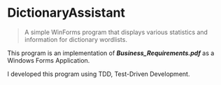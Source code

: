 # DictionaryAssistant
>A simple WinForms program that displays various statistics and information for dictionary wordlists.


This program is an implementation of _**Business_Requirements.pdf**_ as a Windows Forms Application.

I developed this program using TDD, Test-Driven Development.
